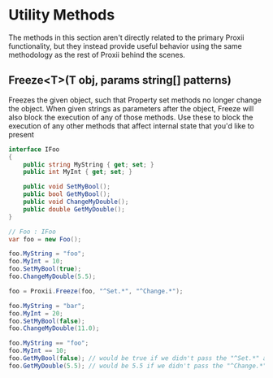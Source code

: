 # Utility Methods
The methods in this section aren't directly related to the primary Proxii functionality, but they instead provide useful behavior using the same methodology as the rest of Proxii behind the scenes.

## Freeze\<T>(T obj, params string[] patterns)
Freezes the given object, such that Property set methods no longer change the object. When given strings as parameters after the object, Freeze will also block the execution of any of those methods. Use these to block the execution of any other methods that affect internal state that you'd like to present
```csharp
interface IFoo
{
    public string MyString { get; set; }
    public int MyInt { get; set; }

    public void SetMyBool();
    public bool GetMyBool();
    public void ChangeMyDouble();
    public double GetMyDouble();
}

// Foo : IFoo
var foo = new Foo();

foo.MyString = "foo";
foo.MyInt = 10;
foo.SetMyBool(true);
foo.ChangeMyDouble(5.5);

foo = Proxii.Freeze(foo, "^Set.*", "^Change.*");

foo.MyString = "bar";
foo.MyInt = 20;
foo.SetMyBool(false);
foo.ChangeMyDouble(11.0);

foo.MyString == "foo";
foo.MyInt == 10;
foo.GetMyBool(false); // would be true if we didn't pass the "^Set.*" arg to Freeze
foo.GetMyDouble(5.5); // would be 5.5 if we didn't pass the "^Change.*" arg to Freeze
```
